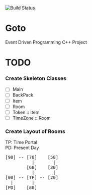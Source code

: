 ![Build Status](https://travis-ci.org/Dobflem/Goto.svg?branch=master)

# Goto
Event Driven Programming C++ Project

# TODO

### Create Skeleton Classes
- [ ] Main
- [ ] BackPack
- [ ] Item
- [ ] Room
- [ ] Token :: Item
- [ ] TimeZone :: Room

### Create Layout of Rooms

TP: Time Portal  
PD: Present Day  

<pre>
[90] -- [70]    [50]
          |       |
        [60]    [30]
          |       |
[00] -- [TP] -- [20]
  |       |
[PD]    [80]
</pre>
